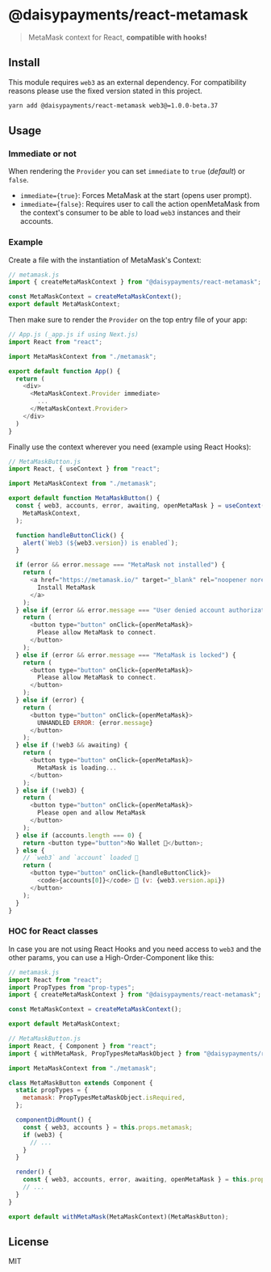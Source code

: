 # @daisypayments/react-metamask

> MetaMask context for React, **compatible with hooks!**

## Install

This module requires `web3` as an external dependency. For compatibility reasons please use the fixed version stated in this project.

```sh
yarn add @daisypayments/react-metamask web3@=1.0.0-beta.37
```

## Usage

### Immediate or not

When rendering the `Provider` you can set `immediate` to `true` (_default_) or `false`.

- `immediate={true}`: Forces MetaMask at the start (opens user prompt).
- `immediate={false}`: Requires user to call the action openMetaMask from the context's consumer to be able to load `web3` instances and their accounts.

### Example

Create a file with the instantiation of MetaMask's Context:

```js
// metamask.js
import { createMetaMaskContext } from "@daisypayments/react-metamask";

const MetaMaskContext = createMetaMaskContext();
export default MetaMaskContext;
```

Then make sure to render the `Provider` on the top entry file of your app:

```js
// App.js (_app.js if using Next.js)
import React from "react";

import MetaMaskContext from "./metamask";

export default function App() {
  return (
    <div>
      <MetaMaskContext.Provider immediate>
        ...
      </MetaMaskContext.Provider>
    </div>
  )
}
```

Finally use the context wherever you need (example using React Hooks):

```js
// MetaMaskButton.js
import React, { useContext } from "react";

import MetaMaskContext from "./metamask";

export default function MetaMaskButton() {
  const { web3, accounts, error, awaiting, openMetaMask } = useContext(
    MetaMaskContext,
  );

  function handleButtonClick() {
    alert(`Web3 (${web3.version}) is enabled`);
  }

  if (error && error.message === "MetaMask not installed") {
    return (
      <a href="https://metamask.io/" target="_blank" rel="noopener noreferrer">
        Install MetaMask
      </a>
    );
  } else if (error && error.message === "User denied account authorization") {
    return (
      <button type="button" onClick={openMetaMask}>
        Please allow MetaMask to connect.
      </button>
    );
  } else if (error && error.message === "MetaMask is locked") {
    return (
      <button type="button" onClick={openMetaMask}>
        Please allow MetaMask to connect.
      </button>
    );
  } else if (error) {
    return (
      <button type="button" onClick={openMetaMask}>
        UNHANDLED ERROR: {error.message}
      </button>
    );
  } else if (!web3 && awaiting) {
    return (
      <button type="button" onClick={openMetaMask}>
        MetaMask is loading...
      </button>
    );
  } else if (!web3) {
    return (
      <button type="button" onClick={openMetaMask}>
        Please open and allow MetaMask
      </button>
    );
  } else if (accounts.length === 0) {
    return <button type="button">No Wallet 🦊</button>;
  } else {
    // `web3` and `account` loaded 🎉
    return (
      <button type="button" onClick={handleButtonClick}>
        <code>{accounts[0]}</code> 🦊 (v: {web3.version.api})
      </button>
    );
  }
}
```

### HOC for React classes

In case you are not using React Hooks and you need access to `web3` and the other params, you can use a High-Order-Component like this:

```js
// metamask.js
import React from "react";
import PropTypes from "prop-types";
import { createMetaMaskContext } from "@daisypayments/react-metamask";

const MetaMaskContext = createMetaMaskContext();

export default MetaMaskContext;
```

```js
// MetaMaskButton.js
import React, { Component } from "react";
import { withMetaMask, PropTypesMetaMaskObject } from "@daisypayments/react-metamask";

import MetaMaskContext from "./metamask";

class MetaMaskButton extends Component {
  static propTypes = {
    metamask: PropTypesMetaMaskObject.isRequired,
  };

  componentDidMount() {
    const { web3, accounts } = this.props.metamask;
    if (web3) {
      // ...
    }
  }

  render() {
    const { web3, accounts, error, awaiting, openMetaMask } = this.props.metamask;
    // ...
  }
}

export default withMetaMask(MetaMaskContext)(MetaMaskButton);
```

## License

MIT
